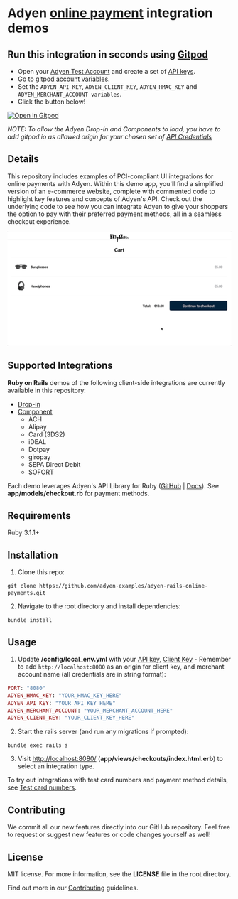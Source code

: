 # Adyen [online payment](https://docs.adyen.com/checkout) integration demos

## Run this integration in seconds using [Gitpod](https://gitpod.io/)

* Open your [Adyen Test Account](https://ca-test.adyen.com/ca/ca/overview/default.shtml) and create a set of [API keys](https://docs.adyen.com/user-management/how-to-get-the-api-key).
* Go to [gitpod account variables](https://gitpod.io/variables).
* Set the `ADYEN_API_KEY`, `ADYEN_CLIENT_KEY`, `ADYEN_HMAC_KEY` and `ADYEN_MERCHANT_ACCOUNT variables`.
* Click the button below!

[![Open in Gitpod](https://gitpod.io/button/open-in-gitpod.svg)](https://gitpod.io/#https://github.com/adyen-examples/adyen-rails-online-payments)

_NOTE: To allow the Adyen Drop-In and Components to load, you have to add gitpod.io as allowed origin for your chosen set of [API Credentials](https://ca-test.adyen.com/ca/ca/config/api_credentials_new.shtml)_

## Details

This repository includes examples of PCI-compliant UI integrations for online payments with Adyen. Within this demo app, you'll find a simplified version of an e-commerce website, complete with commented code to highlight key features and concepts of Adyen's API. Check out the underlying code to see how you can integrate Adyen to give your shoppers the option to pay with their preferred payment methods, all in a seamless checkout experience.

![Card checkout demo](app/assets/images/cardcheckout.gif)

## Supported Integrations

**Ruby on Rails** demos of the following client-side integrations are currently available in this repository:

- [Drop-in](https://docs.adyen.com/checkout/drop-in-web)
- [Component](https://docs.adyen.com/checkout/components-web)
  - ACH
  - Alipay
  - Card (3DS2)
  - iDEAL
  - Dotpay
  - giropay
  - SEPA Direct Debit
  - SOFORT

Each demo leverages Adyen's API Library for Ruby ([GitHub](https://github.com/Adyen/adyen-ruby-api-library) | [Docs](https://docs.adyen.com/development-resources/libraries#ruby)). See **app/models/checkout.rb** for payment methods.

## Requirements

Ruby 3.1.1+

## Installation

1. Clone this repo:

```
git clone https://github.com/adyen-examples/adyen-rails-online-payments.git
```

2. Navigate to the root directory and install dependencies:

```
bundle install
```

## Usage

1. Update **/config/local_env.yml** with your [API key](https://docs.adyen.com/user-management/how-to-get-the-api-key), [Client Key](https://docs.adyen.com/user-management/client-side-authentication) - Remember to add `http://localhost:8080` as an origin for client key, and merchant account name (all credentials are in string format):

```ruby
PORT: "8080"
ADYEN_HMAC_KEY: "YOUR_HMAC_KEY_HERE"
ADYEN_API_KEY: "YOUR_API_KEY_HERE"
ADYEN_MERCHANT_ACCOUNT: "YOUR_MERCHANT_ACCOUNT_HERE"
ADYEN_CLIENT_KEY: "YOUR_CLIENT_KEY_HERE"
```

2. Start the rails server (and run any migrations if prompted):

```
bundle exec rails s
```

3. Visit [http://localhost:8080/](http://localhost:8080/) (**app/views/checkouts/index.html.erb**) to select an integration type.

To try out integrations with test card numbers and payment method details, see [Test card numbers](https://docs.adyen.com/development-resources/test-cards/test-card-numbers).

## Contributing

We commit all our new features directly into our GitHub repository. Feel free to request or suggest new features or code changes yourself as well!

## License

MIT license. For more information, see the **LICENSE** file in the root directory.

Find out more in our [Contributing](https://github.com/adyen-examples/.github/blob/main/CONTRIBUTING.md) guidelines.
